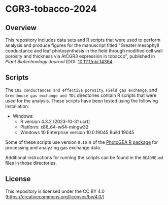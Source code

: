 # CGR3-tobacco-2024

## Overview

This repository includes data sets and R scripts that were used to perform
analysis and produce figures for the manuscript titled "Greater mesophyll
conductance and leaf photosynthesis in the field through modified cell wall
porosity and thickness via AtCGR3 expression in tobacco", published in
_Plant Biotechnology Journal_
(DOI: [10.1111/pbi.14364](https://doi.org/10.1111/pbi.14364).

## Scripts

The `CO2 conductances and effective porosity`, `Field gas exchange`, and
`Greenhouse gas exchange and TDL` directories contain R scripts that were used
for the analysis. These scripts have been tested using the following
installation:

- Windows:
  - R version 4.3.2 (2023-10-31 ucrt)
  - Platform: x86_64-w64-mingw32
  - Windows 10 Enterprise version 10.0.19045 Build 19045

Some of these scripts use version `0.10.0` of the
[PhotoGEA R package](https://eloch216.github.io/PhotoGEA/) for processing and
analyzing gas exchange data.

Additional instructions for running the scripts can be found in the `README.md`
files in those directories.

## License
This repository is licensed under the CC BY 4.0
(https://creativecommons.org/licenses/by/4.0/)
